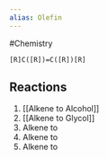 ```yaml
---
alias: Olefin
---
```

#Chemistry
```smiles
[R]C([R])=C([R])[R]
```
## Reactions
1. [[Alkene to Alcohol]]
2. [[Alkene to Glycol]]
3. Alkene to 
4. Alkene to 
5. Alkene to 